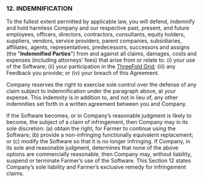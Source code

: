 ### 12. INDEMNIFICATION

To the fullest extent permitted by applicable law, you will defend, indemnify and hold harmless Company and our respective past, present, and future employees, officers, directors, contractors, consultants, equity holders, suppliers, vendors, service providers, parent companies, subsidiaries, affiliates, agents, representatives, predecessors, successors and assigns (the "**Indemnified Parties**") from and against all claims, damages, costs and expenses (including attorneys’ fees) that arise from or relate to: (i) your use of the Software; (ii) your participation in the [ThreeFold Grid](threefold__threefold_grid); (iii) any Feedback you provide; or (iv) your breach of this Agreement.

Company reserves the right to exercise sole control over the defense of any claim subject to indemnification under the paragraph above, at your expense. This indemnity is in addition to, and not in lieu of, any other indemnities set forth in a written agreement between you and Company.

If the Software becomes, or in Company’s reasonable judgment is likely to become, the subject of a claim of infringement, then Company may in its sole discretion: (a) obtain the right, for Farmer to continue using the Software; (b) provide a non-infringing functionally equivalent replacement; or (c) modify the Software so that it is no longer infringing. If Company, in its sole and reasonable judgment, determines that none of the above options are commercially reasonable, then Company may, without liability, suspend or terminate Farmer’s use of the Software. This Section 12 states Company’s sole liability and Farmer’s exclusive remedy for infringement claims.